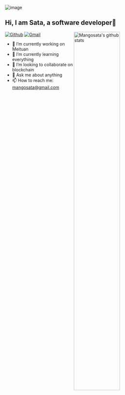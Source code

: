 ![image](https://user-images.githubusercontent.com/33197783/132467652-3109a678-830c-414b-a3d5-1a05866c7780.png)
## Hi, I am Sata, a software developer👋

<img width="55%" align="right" alt="Mangosata's github stats" src="https://github-readme-stats.vercel.app/api?username=Mangosata&show_icons=true&theme=dracula" />

[![Github](https://img.shields.io/badge/-Github-000?style=flat&logo=Github&logoColor=white)](https://github.com/Mangosata)
[![Gmail](https://img.shields.io/badge/-Gmail-c14438?style=flat&logo=Gmail&logoColor=white)](mailto:mangosata@gmail.com)
<!-- [![Linkedin](https://img.shields.io/badge/-LinkedIn-blue?style=flat&logo=Linkedin&logoColor=white)](https://www.linkedin.com/in/ganymede-nil/) -->
<!-- [![Twitter URL](https://img.shields.io/badge/-twitter-F5F5F5?style=flat&logo=Twitter)](https://twitter.com/GanymedeNil) -->

<!-- <img width="55%" align="right" alt="Github" src="https://github.com/Mangosata/Mangosata/blob/master/images/developer.svg" /> -->

- 🔭 I’m currently working on Meituan
- 🌱 I’m currently learning everything
- 👯 I’m looking to collaborate on blockchain
- 💬 Ask me about anything
- 📫 How to reach me: mangosata@gmail.com
<!-- ### Languages and Tools: -->

